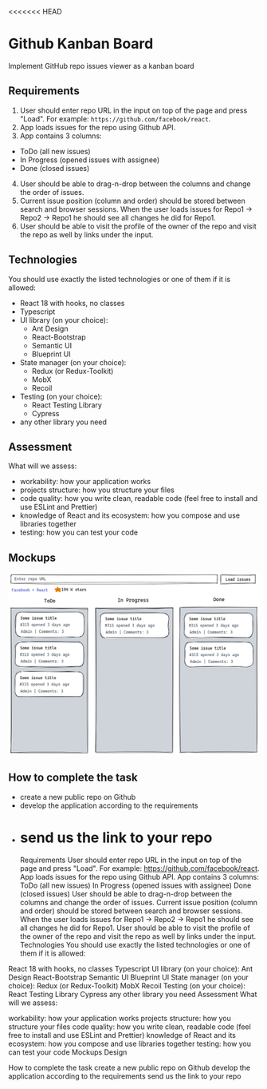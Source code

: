 <<<<<<< HEAD

# Github Kanban Board

Implement GitHub repo issues viewer as a kanban board

## Requirements

1. User should enter repo URL in the input on top of the page and press "Load". For example: `https://github.com/facebook/react`.
2. App loads issues for the repo using Github API.
3. App contains 3 columns:

- ToDo (all new issues)
- In Progress (opened issues with assignee)
- Done (closed issues)

4. User should be able to drag-n-drop between the columns and change the order of issues.
5. Current issue position (column and order) should be stored between search and browser sessions. When the user loads issues for Repo1 -> Repo2 -> Repo1 he should see all changes he did for Repo1.
6. User should be able to visit the profile of the owner of the repo and visit the repo as well by links under the input.

## Technologies

You should use exactly the listed technologies or one of them if it is allowed:

- React 18 with hooks, no classes
- Typescript
- UI library (on your choice):
  - Ant Design
  - React-Bootstrap
  - Semantic UI
  - Blueprint UI
- State manager (on your choice):
  - Redux (or Redux-Toolkit)
  - MobX
  - Recoil
- Testing (on your choice):
  - React Testing Library
  - Cypress
- any other library you need

## Assessment

What will we assess:

- workability: how your application works
- projects structure: how you structure your files
- code quality: how you write clean, readable code (feel free to install and use ESLint and Prettier)
- knowledge of React and its ecosystem: how you compose and use libraries together
- testing: how you can test your code

## Mockups

![Design](./design.png)

## How to complete the task

- create a new public repo on Github
- develop the application according to the requirements
- # send us the link to your repo
  Requirements
  User should enter repo URL in the input on top of the page and press "Load". For example: https://github.com/facebook/react.
  App loads issues for the repo using Github API.
  App contains 3 columns:
  ToDo (all new issues)
  In Progress (opened issues with assignee)
  Done (closed issues)
  User should be able to drag-n-drop between the columns and change the order of issues.
  Current issue position (column and order) should be stored between search and browser sessions. When the user loads issues for Repo1 -> Repo2 -> Repo1 he should see all changes he did for Repo1.
  User should be able to visit the profile of the owner of the repo and visit the repo as well by links under the input.
  Technologies
  You should use exactly the listed technologies or one of them if it is allowed:

React 18 with hooks, no classes
Typescript
UI library (on your choice):
Ant Design
React-Bootstrap
Semantic UI
Blueprint UI
State manager (on your choice):
Redux (or Redux-Toolkit)
MobX
Recoil
Testing (on your choice):
React Testing Library
Cypress
any other library you need
Assessment
What will we assess:

workability: how your application works
projects structure: how you structure your files
code quality: how you write clean, readable code (feel free to install and use ESLint and Prettier)
knowledge of React and its ecosystem: how you compose and use libraries together
testing: how you can test your code
Mockups
Design

How to complete the task
create a new public repo on Github
develop the application according to the requirements
send us the link to your repo
